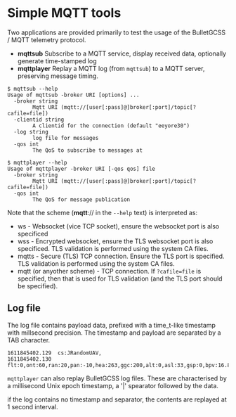 # Simple MQTT tools

Two applications are provided primarily to test the usage of the BulletGCSS / MQTT telemetry protocol.

* **mqttsub** Subscribe to a MQTT service, display received data, optionally generate time-stamped log
* **mqttplayer** Replay a MQTT log (from `mqttsub`) to a MQTT server, preserving message timing.

```
$ mqttsub --help
Usage of mqttsub -broker URI [options] ...
  -broker string
    	Mqtt URI (mqtt://[user[:pass]@]broker[:port]/topic[?cafile=file])
  -clientid string
    	A clientid for the connection (default "eeyore30")
  -log string
    	log file for messages
  -qos int
    	The QoS to subscribe to messages at
```

```
$ mqttplayer --help
Usage of mqttplayer -broker URI [-qos qos] file
  -broker string
    	Mqtt URI (mqtt://[user[:pass]@]broker[:port]/topic[?cafile=file])
  -qos int
    	The QoS for message publication
```

Note that the scheme (**mqtt**:// in the `--help` text) is interpreted as:

* ws - Websocket (vice TCP socket), ensure the websocket port is also specificed
* wss - Encrypted websocket, ensure the TLS websocket port is also specificed. TLS validation is performed using the system CA files.
* mqtts - Secure (TLS) TCP connection. Ensure the TLS port is specified. TLS validation is performed using the system CA files.
* mqtt (or anyother scheme) - TCP connection. If `?cafile=file` is specified, then that is used for TLS validation (and the TLS port should be specified).

## Log file

The log file contains payload data, prefixed with a time_t-like timestamp with millsecond precision. The timestamp and payload are separated by a TAB character.

```
1611845402.129  cs:JRandomUAV,
1611845402.130  flt:0,ont:60,ran:20,pan:-10,hea:263,ggc:200,alt:0,asl:33,gsp:0,bpv:16.80,cad:0,cud:0.11,rsi:100,
```

`mqttplayer` can also replay BulletGCSS log files. These are characterised by a millisecond Unix epoch timestamp, a '|' spearator followed by the data.

if the log contains no timestamp and separator, the contents are replayed at 1 second interval.
